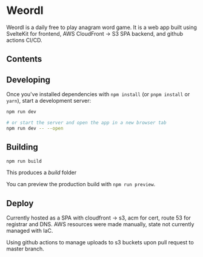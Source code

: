 
# Weordl
Weordl is a daily free to play anagram word game. It is a web app built using SvelteKit for frontend, AWS CloudFront -> S3 SPA backend, and github actions CI/CD.

## Contents


## Developing

Once you've installed dependencies with `npm install` (or `pnpm install` or `yarn`), start a development server:

```bash
npm run dev

# or start the server and open the app in a new browser tab
npm run dev -- --open
```

## Building

```bash
npm run build
```

This produces a *build* folder

You can preview the production build with `npm run preview`.

## Deploy

Currently hosted as a SPA with cloudfront -> s3, acm for cert, route 53 for registrar and DNS. AWS resources were made manually, state not currently managed with IaC.

Using github actions to manage uploads to s3 buckets upon pull request to master branch.